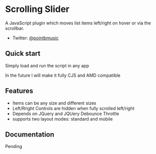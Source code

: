 # Scrolling Slider

A JavaScript plugin which moves list items left/right on hover or via the scrollbar.

* Twitter: [@pointbmusic](http://twitter.com/pointbmusic)


## Quick start

Simply load and run the script in any app

In the future I will make it fully CJS and AMD compatible


## Features

* Items can be any size and different sizes
* Left/Rright Controls are hidden when fully scrolled left/right
* Depends on JQuery and JQUery Debounce Throttle
* supports two layout modes: standard and mobile


## Documentation

Pending